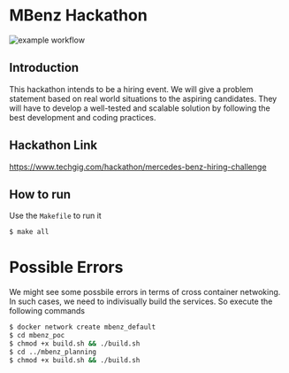 # MBenz Hackathon

![example workflow](https://github.com/MayukhSobo/MbenzHackathon/actions/workflows/makefile.yml/badge.svg)

## Introduction

This hackathon intends to be a hiring event. We will give a problem statement based on real world situations to the aspiring candidates. They will have to develop a well-tested and scalable solution by following the best development and coding practices.

## Hackathon Link
https://www.techgig.com/hackathon/mercedes-benz-hiring-challenge

## How to run
Use the `Makefile` to run it
```sh
$ make all
```

# Possible Errors
We might see some possbile errors in terms of cross container netwoking. In such cases, we need to indivisually build the services. So execute the following commands
```sh
$ docker network create mbenz_default 
$ cd mbenz_poc
$ chmod +x build.sh && ./build.sh
$ cd ../mbenz_planning
$ chmod +x build.sh && ./build.sh
```

